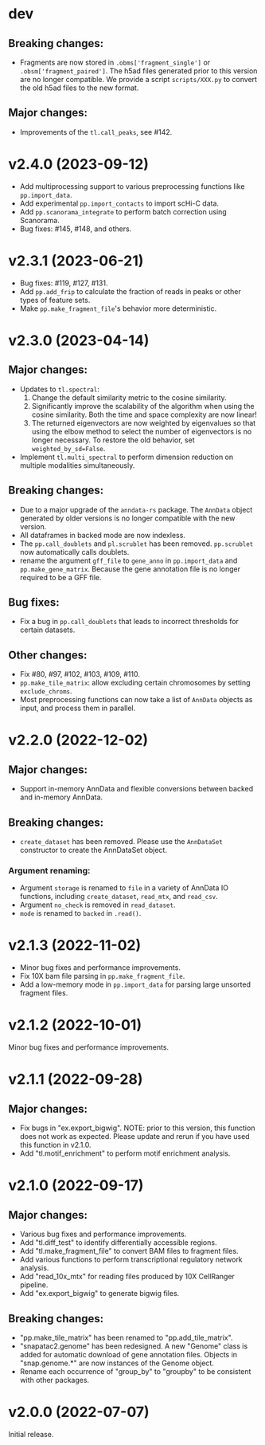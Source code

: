 dev
===================

## Breaking changes:

- Fragments are now stored in `.obms['fragment_single']` or `.obsm['fragment_paired']`.
  The h5ad files generated prior to this version are no longer compatible.
  We provide a script `scripts/XXX.py` to convert the old h5ad files to the new format.

## Major changes:

- Improvements of the `tl.call_peaks`, see #142.

v2.4.0 (2023-09-12)
===================

- Add multiprocessing support to various preprocessing functions like `pp.import_data`.
- Add experimental `pp.import_contacts` to import scHi-C data.
- Add `pp.scanorama_integrate` to perform batch correction using Scanorama.
- Bug fixes: #145, #148, and others.

v2.3.1 (2023-06-21)
===================

- Bug fixes: #119, #127, #131.
- Add `pp.add_frip` to calculate the fraction of reads in peaks or other types of feature sets.
- Make `pp.make_fragment_file`'s behavior more deterministic.

v2.3.0 (2023-04-14)
===================

## Major changes:

- Updates to `tl.spectral`:
  1. Change the default similarity metric to the cosine similarity.
  2. Significantly improve the scalability of the algorithm when using the cosine similarity. Both the time and space complexity are now linear!
  3. The returned eigenvectors are now weighted by eigenvalues so that using the elbow method to select the number of eigenvectors is no longer necessary. To restore the old behavior, set `weighted_by_sd=False`.
- Implement `tl.multi_spectral` to perform dimension reduction on multiple modalities simultaneously.

## Breaking changes:

- Due to a major upgrade of the `anndata-rs` package. The `AnnData` object generated by older versions is no longer compatible with the new version.
- All dataframes in backed mode are now indexless.
- The `pp.call_doublets` and `pl.scrublet` has been removed. `pp.scrublet` now automatically calls doublets.
- rename the argument `gff_file` to `gene_anno` in `pp.import_data` and `pp.make_gene_matrix`. Because the gene annotation file is no longer required to be a GFF file.

## Bug fixes:

- Fix a bug in `pp.call_doublets` that leads to incorrect thresholds for certain datasets.

## Other changes:

- Fix #80, #97, #102, #103, #109, #110.
- `pp.make_tile_matrix`: allow excluding certain chromosomes by setting `exclude_chroms`.
- Most preprocessing functions can now take a list of `AnnData` objects as input, and
  process them in parallel.

v2.2.0 (2022-12-02)
===================

## Major changes:

- Support in-memory AnnData and flexible conversions between backed and in-memory
  AnnData.

## Breaking changes:

- `create_dataset` has been removed. Please use the `AnnDataSet` constructor to
  create the AnnDataSet object.

### Argument renaming:

- Argument `storage` is renamed to `file` in a variety of AnnData IO functions, including
   `create_dataset`, `read_mtx`, and `read_csv`.
- Argument `no_check` is removed in `read_dataset`.
- `mode` is renamed to `backed` in `.read()`.

v2.1.3 (2022-11-02)
===================

- Minor bug fixes and performance improvements.
- Fix 10X bam file parsing in `pp.make_fragment_file`.
- Add a low-memory mode in `pp.import_data` for parsing large unsorted fragment files.

v2.1.2 (2022-10-01)
===================

Minor bug fixes and performance improvements.

v2.1.1 (2022-09-28)
===================

## Major changes:

- Fix bugs in "ex.export_bigwig". NOTE: prior to this version, this function
  does not work as expected. Please update and rerun if you have used this function
  in v2.1.0.
- Add "tl.motif_enrichment" to perform motif enrichment analysis.

v2.1.0 (2022-09-17)
===================

## Major changes:

- Various bug fixes and performance improvements.
- Add "tl.diff_test" to identify differentially accessible regions.
- Add "tl.make_fragment_file" to convert BAM files to fragment files.
- Add various functions to perform transcriptional regulatory network analysis.
- Add "read_10x_mtx" for reading files produced by 10X CellRanger pipeline.
- Add "ex.export_bigwig" to generate bigwig files.

## Breaking changes:

- "pp.make_tile_matrix" has been renamed to "pp.add_tile_matrix".
- "snapatac2.genome" has been redesigned. A new "Genome" class is added for
  automatic download of gene annotation files. Objects in "snap.genome.*" are
  now instances of the Genome object.
- Rename each occurrence of "group_by" to "groupby" to be consistent with other
  packages.

v2.0.0 (2022-07-07)
===================

Initial release.